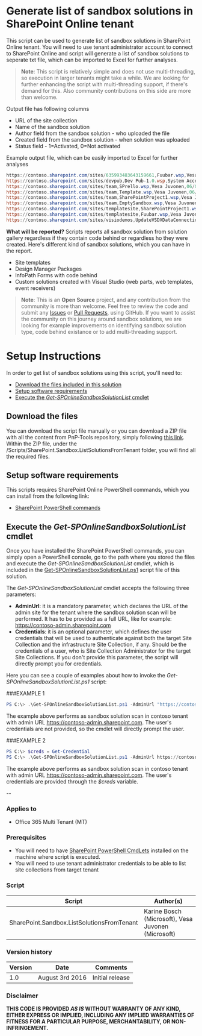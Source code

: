 # Generate list of sandbox solutions in SharePoint Online tenant #
This script can be used to generate list of sandbox solutions in SharePoint Online tenant. You will need to use tenant administrator account to connect to SharePoint Online and script will generate a list of sandbox solutions to seperate txt file, which can be imported to Excel for further analyses.

>**Note**: This script is relatively simple and does not use multi-threading, so execution in larger tenants might take a while. We are looking for further enhancing the script with multi-threading support, if there's demand for this. Also community contributions on this side are more than welcome.

Output file has following columns
* URL of the site collection
* Name of the sandbox solution
* Author field from the sandbox solution - who uploaded the file
* Created field from the sandbox solution - when solution was uploaded
* Status field - 1=Activated, 0=Not activated

Example output file, which can be easily imported to Excel for further analyses
```PowerShell
https://contoso.sharepoint.com/sites/635993483643159661,Fuubar.wsp,Vesa Juvonen,07/27/2016 00:55:22,0
https://contoso.sharepoint.com/sites/devpub,Dev Pub-1.0.wsp,System Account,07/27/2016 01:03:36,0
https://contoso.sharepoint.com/sites/team,SPrello.wsp,Vesa Juvonen,06/07/2016 12:58:05,1
https://contoso.sharepoint.com/sites/team,Template.wsp,Vesa Juvonen,06/22/2016 12:41:04,1
https://contoso.sharepoint.com/sites/team,SharePointProject1.wsp,Vesa Juvonen,07/27/2016 00:47:54,0
https://contoso.sharepoint.com/sites/team,EmptySandbox.wsp,Vesa Juvonen,07/29/2016 22:26:43,1
https://contoso.sharepoint.com/sites/templatesite,SharePointProject1.wsp,Vesa Juvonen,07/27/2016 00:50:50,0
https://contoso.sharepoint.com/sites/templatesite,Fuubar.wsp,Vesa Juvonen,07/27/2016 00:56:32,1
https://contoso.sharepoint.com/sites/visiodemos,UpdateVSDXDataConnections.wsp,Provisioning User 0,03/24/2014 21:44:25,1

```

**What will be reported?**
Scripts reports all sandbox solution from solution gallery regardless if they contain code behind or regardless ho they were created. Here's different kind of sandbox solutions, which you can have in the report.
* Site templates
* Design Manager Packages
* InfoPath Forms with code behind
* Custom solutions created with Visual Studio (web parts, web templates, event receivers)

 
>**Note**: This is an **Open Source** project, and any contribution from the community
is more than welcome. Feel free to review the code and submit any [Issues](https://github.com/OfficeDev/PnP-Tools/issues) or [Pull Requests](https://github.com/OfficeDev/PnP-Tools/pulls), using GitHub. If you want to assist the community on this journey around sandbox solutions, we are looking for example improvements on identifying sandbox solution type, code behind existance or to add multi-threading support.
 
# Setup Instructions #
In order to get list of sandbox solutions using this script, you'll need to:
* [Download the files included in this solution](#download)
* [Setup software requirements](#requirements)
* [Execute the *Get-SPOnlineSandboxSolutionList* cmdlet](#execute)

<a name="download"></a>
## Download the files
You can download the script file manually or you can download
a ZIP file with all the content from PnP-Tools repository, simply following
<a href="https://github.com/OfficeDev/PnP-Tools/archive/master.zip">this link</a>. 
Within the ZIP file, under the /Scripts/SharePoint.Sandbox.ListSolutionsFromTenant folder, you will
find all the required files.

<a name="requirements"></a>
## Setup software requirements
This scripts requires SharePoint Online PowerShell commands, which you can install
from the following link:

* [SharePoint PowerShell commands](https://www.microsoft.com/en-us/download/details.aspx?id=35588) 

<a name="execute"></a>
## Execute the *Get-SPOnlineSandboxSolutionList* cmdlet
Once you have installed the SharePoint PowerShell commands, you can  simply open a 
PowerShell console, go to the path where you stored the files and execute the *Get-SPOnlineSandboxSolutionList*
cmdlet, which is included in the 
<a href="./Get-SPOnlineSandboxSolutionList.ps1">Get-SPOnlineSandboxSolutionList.ps1</a> script file of this solution.

The *Get-SPOnlineSandboxSolutionList* cmdlet accepts the following three parameters:
* **AdminUrl**: it is a mandatory parameter, which declares the URL of the admin site for the tenant where the sandbox solution scan will be performed. It has to be provided as a full URL, like for example: https://contoso-admin.sharepoint.com
* **Credentials**: it is an optional parameter, which defines the user credentials that will be used to authenticate against both the target Site Collection and the infrastructure Site Collection, if any. Should be the credentials of a user, who is Site Collection Administrator for the target Site Collections. If you don't provide this parameter, the script will directly prompt you for credentials.

Here you can see a couple of examples about how to invoke the *Get-SPOnlineSandboxSolutionList.ps1* script:

###EXAMPLE 1
```PowerShell
PS C:\> .\Get-SPOnlineSandboxSolutionList.ps1 -AdminUrl "https://contoso-admin.sharepoint.com"
```

The example above performs as sandbox solution scan in contoso tenant with admin URL https://contoso-admin.sharepoint.com. The user's credentials are not provided, so the cmdlet will directly prompt the user.

###EXAMPLE 2
```PowerShell
PS C:\> $creds = Get-Credential
PS C:\> .\Get-SPOnlineSandboxSolutionList.ps1 -AdminUrl https://contoso-admin.sharepoint.com -Credentials $creds
```
 
The example above performs as sandbox solution scan in contoso tenant with admin URL https://contoso-admin.sharepoint.com. The user's credentials are  provided through the *$creds* variable.


--

### Applies to ###
-  Office 365 Multi Tenant (MT)

### Prerequisites ###
- You will need to have [SharePoint PowerShell CmdLets](https://www.microsoft.com/en-us/download/details.aspx?id=35588) installed on the machine where script is executed. 
- You will need to use tenant administrator credentials to be able to list site collections from target tenant

### Script ###
Script | Author(s)
---------|----------
SharePoint.Sandbox.ListSolutionsFromTenant | Karine Bosch (Microsoft), Vesa Juvonen (Microsoft)

### Version history ###
Version  | Date | Comments
---------| -----| --------
1.0  | August 3rd 2016 | Initial release

### Disclaimer ###
**THIS CODE IS PROVIDED *AS IS* WITHOUT WARRANTY OF ANY KIND, EITHER EXPRESS OR IMPLIED, INCLUDING ANY IMPLIED WARRANTIES OF FITNESS FOR A PARTICULAR PURPOSE, MERCHANTABILITY, OR NON-INFRINGEMENT.**
